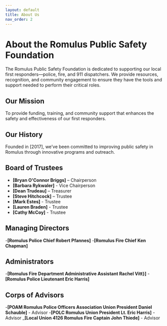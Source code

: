 ```yaml
---
layout: default
title: About Us
nav_order: 2
---
```


# About the Romulus Public Safety Foundation

The Romulus Public Safety Foundation is dedicated to supporting our local first responders—police, fire, and 911 dispatchers. We provide resources, recognition, and community engagement to ensure they have the tools and support needed to perform their critical roles.

## Our Mission
To provide funding, training, and community support that enhances the safety and effectiveness of our first responders.

## Our History
Founded in [2017], we’ve been committed to improving public safety in Romulus through innovative programs and outreach.

## Board of Trustees
- **[Bryan O'Connor Briggs]** – Chairperson
- **[Barbara Rykwaler]** - Vice Chairperson
- **[Dean Trudeau]** – Treasurer
- **[Steve Hitchcock]** – Trustee
- **[Mark Estes]** - Trustee
- **[Lauren Braden]** - Trustee
- **[Cathy McCoy]** - Trustee

## Managing Directors
-**[Romulus Police Chief Robert Pfannes]**
-**[Romulus Fire Chief Ken Chapman]**

## Administrators
-**[Romulus Fire Department Administrative Assistant Rachel Vitt}]**
-**[Romulus Police Lieutenant Eric Harris]**

## Corps of Advisors
-**[POAM Romulus Police Officers Association Union President Daniel Schauble]** - Advisor
-**[POLC Romulus Union President Lt. Eric Harris]** - Advisor
_**[Local Union 4126 Romulus Fire Captain John Thiede]** - Advisor

